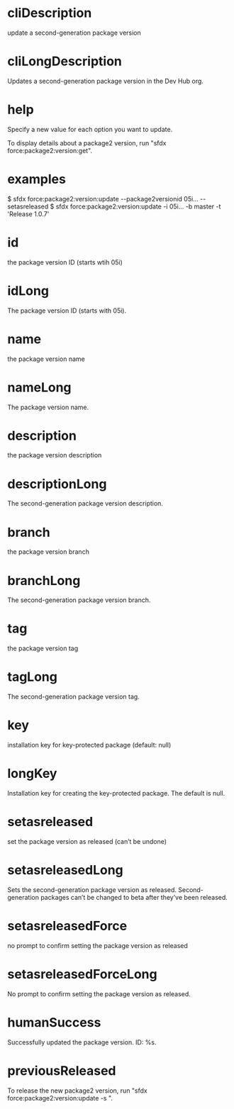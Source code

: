 # cliDescription

update a second-generation package version

# cliLongDescription

Updates a second-generation package version in the Dev Hub org.

# help

Specify a new value for each option you want to update.

To display details about a package2 version, run "sfdx force:package2:version:get".

# examples

$ sfdx force:package2:version:update --package2versionid 05i... --setasreleased
$ sfdx force:package2:version:update -i 05i... -b master -t 'Release 1.0.7'

# id

the package version ID (starts wtih 05i)

# idLong

The package version ID (starts with 05i).

# name

the package version name

# nameLong

The package version name.

# description

the package version description

# descriptionLong

The second-generation package version description.

# branch

the package version branch

# branchLong

The second-generation package version branch.

# tag

the package version tag

# tagLong

The second-generation package version tag.

# key

installation key for key-protected package (default: null)

# longKey

Installation key for creating the key-protected package. The default is null.

# setasreleased

set the package version as released (can’t be undone)

# setasreleasedLong

Sets the second-generation package version as released. Second-generation packages can’t be changed to beta after they’ve been released.

# setasreleasedForce

no prompt to confirm setting the package version as released

# setasreleasedForceLong

No prompt to confirm setting the package version as released.

# humanSuccess

Successfully updated the package version. ID: %s.

# previousReleased

To release the new package2 version, run "sfdx force:package2:version:update -s <new package2 version ID>".
